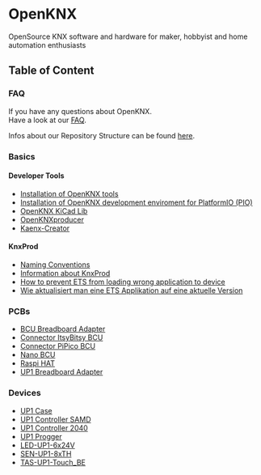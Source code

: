 # OpenKNX
OpenSource KNX software and hardware for maker, hobbyist and home automation enthusiasts


## Table of Content

### FAQ
If you have any questions about OpenKNX.  
Have a look at our [FAQ](/OpenKNX/OpenKNX/wiki/FAQ).  

Infos about our Repository Structure can be found [here](/OpenKNX/OpenKNX/wiki/Repository-structure).

### Basics

#### Developer Tools
 - [Installation of OpenKNX tools](/OpenKNX/OpenKNX/wiki/Installation-of-OpenKNX-tools)
 - [Installation of OpenKNX development enviroment for PlatformIO (PIO)](/OpenKNX/OpenKNX/wiki/Installation-of-OpenKNX-development-environment-for-PlatformIO-(PIO))
 - [OpenKNX KiCad Lib](/OpenKNX/OpenKNX/wiki/OpenKNX-KiCad-Lib)
 - [OpenKNXproducer](https://github.com/OpenKNX/OpenKNXproducer)
 - [Kaenx-Creator](https://github.com/OpenKNX/Kaenx-Creator)

#### KnxProd
 - [Naming Conventions](/OpenKNX/OpenKNX/wiki/Naming-Conventions)
 - [Information about KnxProd](/OpenKNX/OpenKNX/wiki/Information-about-KnxProd)
 - [How to prevent ETS from loading wrong application to device](/OpenKNX/OpenKNX/wiki/How-to-prevent-ETS-from-loading-wrong-application-to-device)
 - [Wie aktualisiert man eine ETS Applikation auf eine aktuelle Version](/OpenKNX/OpenKNX/wiki/Wie-aktualisiert-man-eine-ETS-Applikation-auf-eine-aktuelle-Version)

 
### PCBs
 - [BCU Breadboard Adapter](https://github.com/OpenKNX/OpenKNX/wiki/BCU-Breadboard-Adapter)
 - [Connector ItsyBitsy BCU](https://github.com/OpenKNX/OpenKNX/wiki/ItsyBitsy-BCU-Connector)
 - [Connector PiPico BCU](https://github.com/OpenKNX/OpenKNX/wiki/PiPico-BCU-Connector)
 - [Nano BCU](https://github.com/OpenKNX/OpenKNX/wiki/NanoBCU)
 - [Raspi HAT](https://github.com/OpenKNX/OpenKNX/wiki/OpenKNX-RasPi-HAT)
 - [UP1 Breadboard Adapter](https://github.com/OpenKNX/OpenKNX/wiki/UP1-Breadboardadapter)

### Devices
 - [UP1 Case](https://github.com/OpenKNX/OpenKNX/wiki/UP1-Case)
 - [UP1 Controller SAMD](https://github.com/OpenKNX/OpenKNX/wiki/OpenKNX-UP1)
 - [UP1 Controller 2040](https://github.com/OpenKNX/OpenKNX/wiki/UP1-Controller2040)
 - [UP1 Progger](https://github.com/OpenKNX/OpenKNX/wiki/UP1-Progger)
 - [LED-UP1-6x24V](https://github.com/OpenKNX/OpenKNX/wiki/UP1-Progger)
 - [SEN-UP1-8xTH](https://github.com/OpenKNX/OpenKNX/wiki/SEN-UP1-8xTH)
 - [TAS-UP1-Touch_BE](https://github.com/OpenKNX/OpenKNX/wiki/TAS-UP1-Touch_BE)